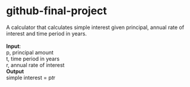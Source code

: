 # github-final-project
A calculator that calculates simple interest given principal, annual rate of interest and time period in years. 
<br>
<br>
<strong>Input</strong>: <br>
   p, principal amount <br>
   t, time period in years <br>
   r, annual rate of interest <br>
<strong>Output</strong> <br>
   simple interest = p*t*r
